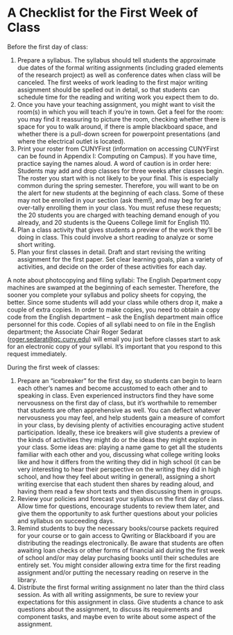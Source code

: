 # A Checklist for the First Week of Class

Before the first day of class:

1. Prepare a syllabus.  The syllabus should tell students the approximate due dates of the formal writing assignments (including graded elements of the research project) as well as conference dates when class will be canceled.  The first weeks of work leading to the first major writing assignment should be spelled out in detail, so that students can schedule time for the reading and writing work you expect them to do.
2. Once you have your teaching assignment, you might want to visit the room(s) in which you will teach if you’re in town.  Get a feel for the room: you may find it reassuring to picture the room, checking whether there is space for you to walk around, if there is ample blackboard space, and whether there is a pull-down screen for powerpoint presentations (and where the electrical outlet is located). 
3. Print your roster from CUNYFirst (information on accessing CUNYFirst can be found in Appendix I: Computing on Campus). If you have time, practice saying the names aloud.  A word of caution is in order here: Students may add and drop classes for three weeks after classes begin.  The roster you start with is not likely to be your final.  This is especially common during the spring semester.  Therefore, you will want to be on the alert for new students at the beginning of each class.  Some of these may not be enrolled in your section (ask them!), and may beg for an over-tally enrolling them in your class. You must refuse these requests; the 20 students you are charged with teaching demand enough of you already, and 20 students is the Queens College limit for English 110. 
4. Plan a class activity that gives students a preview of the work they’ll be doing in class. This could involve a short reading to analyze or some short writing.
5. Plan your first classes in detail.  Draft and start revising the writing assignment for the first paper.  Set clear learning goals, plan a variety of activities, and decide on the order of these activities for each day.  

A note about photocopying and filing syllabi: The English Department copy machines are swamped at the beginning of each semester.  Therefore, the sooner you complete your syllabus and policy sheets for copying, the better.  Since some students will add your class while others drop it, make a couple of extra copies. In order to make copies, you need to obtain a copy code from the English department – ask the English department main office personnel for this code. Copies of all syllabi need to on file in the English department; the Associate Chair Roger Sedarat (roger.sedarat@qc.cuny.edu) will email you just before classes start to ask for an electronic copy of your syllabi. It’s important that you respond to this request immediately. 

During the first week of classes:

1. Prepare an “icebreaker” for the first day, so students can begin to learn each other’s names and become accustomed to each other and to speaking in class.  Even experienced instructors find they have some nervousness on the first day of class, but it’s worthwhile to remember that students are often apprehensive as well.  You can deflect whatever nervousness you may feel, and help students gain a measure of comfort in your class, by devising plenty of activities encouraging active student participation. Ideally, these ice breakers will give students a preview of the kinds of activities they might do or the ideas they might explore in your class. Some ideas are: playing a name game to get all the students familiar with each other and you, discussing what college writing looks like and how it differs from the writing they did in high school (it can be very interesting to hear their perspective on the writing they did in high school, and how they feel about writing in general), assigning a short writing exercise that each student then shares by reading aloud, and having them read a few short texts and then discussing them in groups.  
2. Review your policies and forecast your syllabus on the first day of class.  Allow time for questions, encourage students to review them later, and give them the opportunity to ask further questions about your policies and syllabus on succeeding days.
3. Remind students to buy the necessary books/course packets required for your course or to gain access to Qwriting or Blackboard if you are distributing the readings electronically.  Be aware that students are often awaiting loan checks or other forms of financial aid during the first week of school and/or may delay purchasing books until their schedules are entirely set.  You might consider allowing extra time for the first reading assignment and/or putting the necessary reading on reserve in the library.
4. Distribute the first formal writing assignment no later than the third class session.  As with all writing assignments, be sure to review your expectations for this assignment in class.  Give students a chance to ask questions about the assignment, to discuss its requirements and component tasks, and maybe even to write about some aspect of the assignment.
